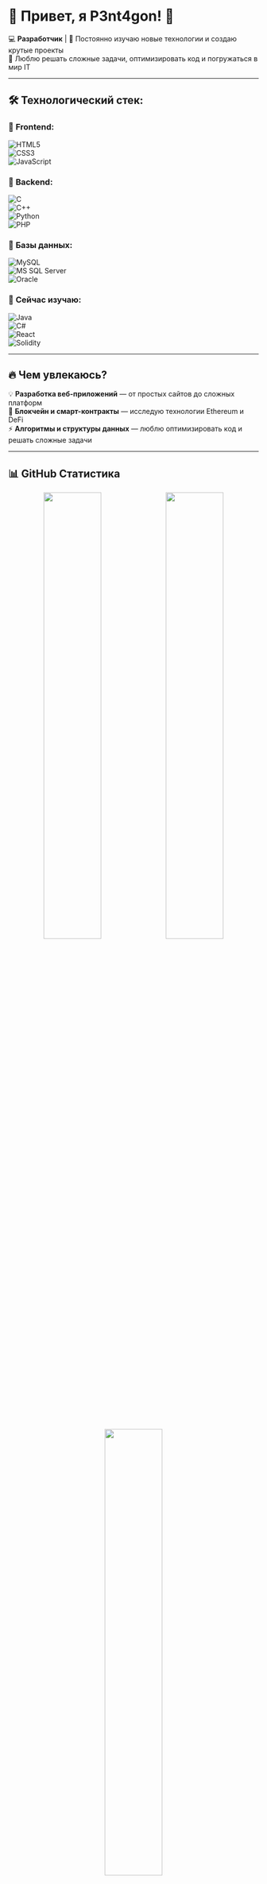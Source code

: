 # 🚀 Привет, я P3nt4gon! 👋  

💻 **Разработчик** | 🎯 Постоянно изучаю новые технологии и создаю крутые проекты  
📍 Люблю решать сложные задачи, оптимизировать код и погружаться в мир IT  

---

## 🛠️ Технологический стек:
### 🔹 **Frontend:**  
![HTML5](https://img.shields.io/badge/-HTML5-E34F26?style=for-the-badge&logo=html5&logoColor=white)  
![CSS3](https://img.shields.io/badge/-CSS3-1572B6?style=for-the-badge&logo=css3)  
![JavaScript](https://img.shields.io/badge/-JavaScript-F7DF1E?style=for-the-badge&logo=javascript&logoColor=black)  

### 🔹 **Backend:**  
![C](https://img.shields.io/badge/-C-A8B9CC?style=for-the-badge&logo=c&logoColor=black)  
![C++](https://img.shields.io/badge/-C++-00599C?style=for-the-badge&logo=c%2B%2B)  
![Python](https://img.shields.io/badge/-Python-3776AB?style=for-the-badge&logo=python&logoColor=white)  
![PHP](https://img.shields.io/badge/-PHP-777BB4?style=for-the-badge&logo=php&logoColor=white)  

### 🔹 **Базы данных:**  
![MySQL](https://img.shields.io/badge/-MySQL-4479A1?style=for-the-badge&logo=mysql&logoColor=white)  
![MS SQL Server](https://img.shields.io/badge/-MS_SQL_Server-CC2927?style=for-the-badge&logo=microsoft-sql-server&logoColor=white)  
![Oracle](https://img.shields.io/badge/-Oracle-F80000?style=for-the-badge&logo=oracle&logoColor=white)  

### 📖 **Сейчас изучаю:**  
![Java](https://img.shields.io/badge/-Java-007396?style=for-the-badge&logo=java&logoColor=white)  
![C#](https://img.shields.io/badge/-C%23-239120?style=for-the-badge&logo=c-sharp&logoColor=white)  
![React](https://img.shields.io/badge/-React-61DAFB?style=for-the-badge&logo=react&logoColor=black)  
![Solidity](https://img.shields.io/badge/-Solidity-363636?style=for-the-badge&logo=solidity&logoColor=white)  

---

## 🔥 Чем увлекаюсь?
💡 **Разработка веб-приложений** — от простых сайтов до сложных платформ  
🔗 **Блокчейн и смарт-контракты** — исследую технологии Ethereum и DeFi  
⚡ **Алгоритмы и структуры данных** — люблю оптимизировать код и решать сложные задачи  

---

## 📊 GitHub Статистика  

<p align="center">
  <img width="48%" src="https://github-readme-stats.vercel.app/api?username=p3nt4gon5&show_icons=true&theme=radical&hide_border=true" />
  <img width="48%" src="https://github-readme-streak-stats.herokuapp.com/?user=p3nt4gon5&theme=radical&hide_border=true" />
</p>

<p align="center">
  <img width="48%" src="https://github-readme-stats.vercel.app/api/top-langs/?username=p3nt4gon5&layout=compact&theme=radical&hide_border=true" />
</p>

---

## 🕸️ Где меня найти?  
[![Telegram](https://img.shields.io/badge/-Telegram-2CA5E0?style=for-the-badge&logo=telegram&logoColor=white)](https://t.me/p3nt4gon)  
[![GitHub](https://img.shields.io/badge/-GitHub-181717?style=for-the-badge&logo=github)](https://github.com/p3nt4gon5)  

---

### 🏆 Веселье на GitHub  
![Snake animation](https://github.com/p3nt4gon5/p3nt4gon5/blob/output/github-contribution-grid-snake.svg)


